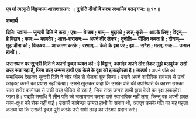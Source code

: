 **एष मां त्वत्कृते विद्वन्काम आत्तशरासन: ।** **दुनोति दीनां विक्रश्य रश्भामिव मतङ्गज: ॥ १०॥** 

**शब्दार्थ** 

**दिति: उवाच—** **सुन्दरी दिति ने कहा** **; एष:—** **ये सब** **; माम्—** **मुझको** **; त्वत्-कृते—** **आपके लिए** **; विद्वन्—** **हे विद्वान** **; काम:—** **कामदेव** **; आत्त-शरासन:—** **अपने तीर लेकर** **; दुनोति—** **पीडि़त करता है** **; दीनाम्—** **मुझ दीना को** **; विक्रश्य—** **आक्रमण करके** **;** **रश्भाम्—** **केले के वृक्ष पर** **; इव—** **स²श** **; मतम्-गज:—** **उन्मत्त हाथी।** **.** 

**उस स्थान पर सुन्दरी दिति ने अपनी इच्छा व्यक्त की : हे विद्वान, कामदेव अपने तीर लेकर** **मुझे बलपूर्वक उसी तरह सता रहा है, जिस तरह उन्मत्त हाथी एक केले के वृक्ष को झकझोरता** **है।** **तात्पर्य :** अपने पति को समाधिस्थ देखकर सुन्दरी दिति ने जोर जोर से बोलना शुरु किया। उसने अपने शारीरिक हावभाव से उन्हें आकृष्ट करने का प्रयास नहीं किया। उसने खुलकर कहा कि उसके पति की उपस्थिति के कारण उसका सारा शरीर कामेच्छा से उसी तरह पीडि़त हो रहा है, जिस तरह उन्मत्त हाथी द्वारा केले का वृक्ष झकझोरा जाता है। यद्यपि समाधि में लीन पति को चलायमान करना उसे स्वाभाविक नहीं लगा, किन्तु वह अपनी प्रबल काम-क्षुधा को रोक नहीं पाई। उसकी कामेच्छा उन्मत्त हाथी के समान थी, अतएव उसके पति का यह पहला कर्तव्य था कि उसकी इच्छा पूरी करके उसे सभी तरह का संरक्षण प्रदान करे।  